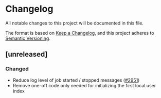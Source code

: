 # Changelog
All notable changes to this project will be documented in this file.

The format is based on [Keep a Changelog](https://keepachangelog.com/en/1.0.0/),
and this project adheres to [Semantic Versioning](https://semver.org/spec/v2.0.0.html).

## [unreleased]

### Changed

- Reduce log level of job started / stopped messages ([#2951](https://github.com/open-ic/open-chat/pull/2951))
- Remove one-off code only needed for initializing the first local user index
